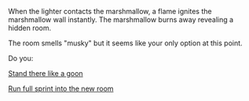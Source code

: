 When the lighter contacts the marshmallow, a flame ignites
the marshmallow wall instantly. The marshmallow burns away revealing a hidden room.

The room smells "musky" but it seems like your only option at this point.

Do you:

[Stand there like a goon](Stand/Stand_like_goon.md)

[Run full sprint into the new room](Sprint/Sprint.md)
